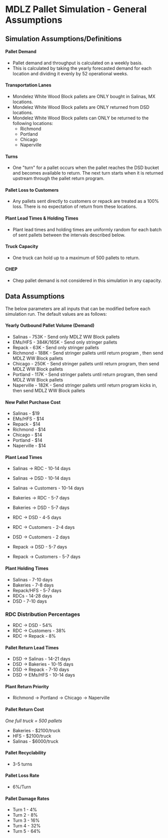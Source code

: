 # MDLZ Pallet Simulation - General Assumptions

## Simulation Assumptions/Definitions

#### Pallet Demand
* Pallet demand and throughput is calculated on a weekly basis.
* This is calculated by taking the yearly forecasted demand for each location and dividing it evenly by 52 operational weeks.

#### Transportation Lanes
* Mondelez White Wood Block pallets are ONLY bought in Salinas, MX locations.
* Mondelez White Wood Block pallets are ONLY returned from DSD locations.
* Mondelez White Wood Block pallets can ONLY be returned to the following locations:
  * Richmond
  * Portland
  * Chicago
  * Naperville

#### Turns
* One "turn" for a pallet occurs when the pallet reaches the DSD bucket and becomes available to return. The next turn starts when it is returned upstream through the pallet return program.

#### Pallet Loss to Customers
* Any pallets sent directly to customers or repack are treated as a 100% loss. There is no expectation of return from these locations.

#### Plant Lead Times & Holding Times
* Plant lead times and holding times are uniformly random for each batch of sent pallets between the intervals described below. 

#### Truck Capacity
* One truck can hold up to a maximum of 500 pallets to return.

#### CHEP
* Chep pallet demand is not considered in this simulation in any capacity.

## Data Assumptions
The below parameters are all inputs that can be modified before each simulation run. The default values are as follows:

#### Yearly Outbound Pallet Volume (Demand)
* Salinas - 753K - Send only MDLZ WW Block pallets
* EMs/HFS - 384K/165K - Send only stringer pallets
* Repack - 63K - Send only stringer pallets
* Richmond - 188K - Send stringer pallets until return program , then send MDLZ WW Block pallets
* Chicago - 250K - Send stringer pallets until return program, then send MDLZ WW Block pallets
* Portland - 117K - Send stringer pallets until return program, then send MDLZ WW Block pallets
* Naperville - 182K - Send stringer pallets until return program kicks in, then send MDLZ WW Block pallets

#### New Pallet Purchase Cost
* Salinas - $19
* EMs/HFS - $14
* Repack - $14
* Richmond - $14
* Chicago - $14
* Portland - $14
* Naperville - $14

#### Plant Lead Times
* Salinas -> RDC - 10-14 days
* Salinas -> DSD - 10-14 days
* Salinas -> Customers - 10-14 days

* Bakeries -> RDC - 5-7 days
* Bakeries -> DSD - 5-7 days

* RDC -> DSD - 4-5 days
* RDC -> Customers - 2-4 days

* DSD -> Customers - 2 days

* Repack -> DSD - 5-7 days
* Repack -> Customers - 5-7 days

#### Plant Holding Times
* Salinas - 7-10 days
* Bakeries - 7-8 days
* Repack/HFS - 5-7 days
* RDCs - 14-28 days
* DSD - 7-10 days

### RDC Distribution Percentages
* RDC -> DSD - 54%
* RDC -> Customers - 38%
* RDC -> Repack - 8%

#### Pallet Return Lead Times
* DSD -> Salinas - 14-21 days
* DSD -> Bakeries - 10-15 days
* DSD -> Repack - 7-10 days
* DSD -> EMs/HFS - 10-14 days

#### Plant Return Priority
* Richmond -> Portland -> Chicago -> Naperville

#### Pallet Return Cost
*One full truck = 500 pallets*
* Bakeries - $2100/truck
* HFS - $2100/truck
* Salinas - $6000/truck

#### Pallet Recyclability
* 3-5 turns

#### Pallet Loss Rate
* 6%/Turn

#### Pallet Damage Rates
* Turn 1 - 4%
* Turn 2 - 8%
* Turn 3 - 16%
* Turn 4 - 32%
* Turn 5 - 64%





